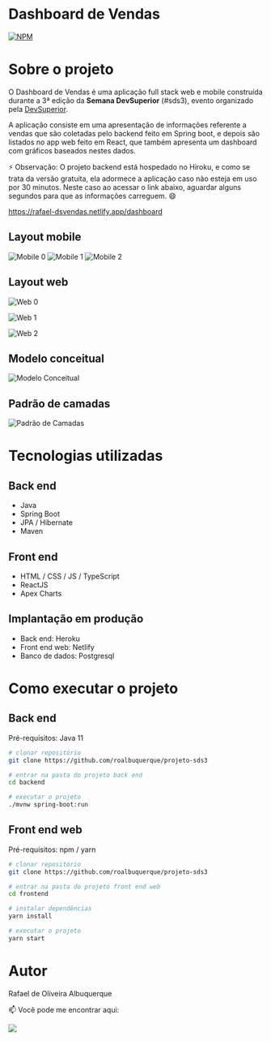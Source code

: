 # Dashboard de Vendas 
[![NPM](https://img.shields.io/npm/l/react)](https://github.com/roalbuquerque/projeto-sds3/blob/master/LICENSE) 

# Sobre o projeto

O Dashboard de Vendas é uma aplicação full stack web e mobile construída durante a 3ª edição da **Semana DevSuperior** (#sds3), evento organizado pela [DevSuperior](https://devsuperior.com.br "Site da DevSuperior").

A aplicação consiste em uma apresentação de informações referente a vendas que são coletadas pelo backend feito em Spring boot, e depois são listados no app web feito em React, que também apresenta um dashboard com gráficos baseados nestes dados.

⚡ Observação: O projeto backend está hospedado no Hiroku, e como se trata da versão gratuita, ela adormece a aplicação caso não esteja em uso por 30 minutos.
Neste caso ao acessar o link abaixo, aguardar alguns segundos para que as informações carreguem. 😄

https://rafael-dsvendas.netlify.app/dashboard

## Layout mobile
![Mobile 0](https://github.com/roalbuquerque/projeto-sds3/blob/master/assets/Mobile00.jpg) ![Mobile 1](https://github.com/roalbuquerque/projeto-sds3/blob/master/assets/Mobile01.jpg) ![Mobile 2](https://github.com/roalbuquerque/projeto-sds3/blob/master/assets/Mobile02.jpg) 

## Layout web
![Web 0](https://github.com/roalbuquerque/projeto-sds3/blob/master/assets/web00.jpg)

![Web 1](https://github.com/roalbuquerque/projeto-sds3/blob/master/assets/web01.jpg)

![Web 2](https://github.com/roalbuquerque/projeto-sds3/blob/master/assets/web02.jpg)

## Modelo conceitual
![Modelo Conceitual](https://github.com/roalbuquerque/projeto-sds3/blob/master/assets/ModeloConceitual.png)

## Padrão de camadas
![Padrão de Camadas](https://github.com/roalbuquerque/projeto-sds3/blob/master/assets/padraoDeCamadas.png)

# Tecnologias utilizadas
## Back end
- Java
- Spring Boot
- JPA / Hibernate
- Maven
## Front end
- HTML / CSS / JS / TypeScript
- ReactJS
- Apex Charts
## Implantação em produção
- Back end: Heroku
- Front end web: Netlify
- Banco de dados: Postgresql

# Como executar o projeto

## Back end
Pré-requisitos: Java 11

```bash
# clonar repositório
git clone https://github.com/roalbuquerque/projeto-sds3

# entrar na pasta do projeto back end
cd backend

# executar o projeto
./mvnw spring-boot:run
```

## Front end web
Pré-requisitos: npm / yarn

```bash
# clonar repositório
git clone https://github.com/roalbuquerque/projeto-sds3

# entrar na pasta do projeto front end web
cd frontend

# instalar dependências
yarn install

# executar o projeto
yarn start
```

# Autor

Rafael de Oliveira Albuquerque

📫 Você pode me encontrar aqui:
<p align="left">
  <a href="https://www.linkedin.com/in/marianacousseiro/" alt="Linkedin">
  <img src="https://img.shields.io/badge/-Linkedin-0e76a8?style=flat-square&logo=Linkedin&logoColor=white&link=https://www.linkedin.com/in/rafaeloliveiraalbuquerque/" /></a>

